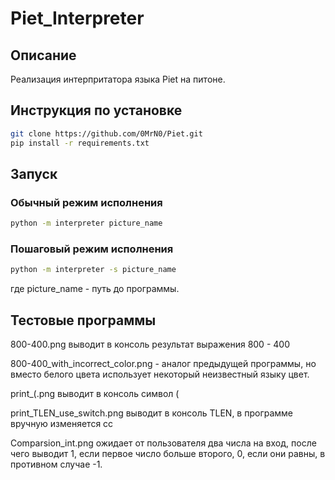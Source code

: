 # Piet_Interpreter
## Описание
Реализация интерпритатора языка Piet на питоне.

## Инструкция по установке
```bash 
git clone https://github.com/0MrN0/Piet.git
pip install -r requirements.txt
```

## Запуск
### Обычный режим исполнения
```bash
python -m interpreter picture_name
```
### Пошаговый режим исполнения
```bash
python -m interpreter -s picture_name
```

где picture_name - путь до программы.

## Тестовые программы
800-400.png выводит в консоль результат выражения 800 - 400

800-400_with_incorrect_color.png - аналог предыдущей программы,
но вместо белого цвета использует некоторый неизвестный языку цвет.

print_(.png выводит в консоль символ (

print_TLEN_use_switch.png выводит в консоль TLEN, в программе вручную изменяется cc

Comparsion_int.png ожидает от пользователя два числа на вход, после чего выводит
1, если первое число больше второго, 0, если они равны, в противном случае -1.
